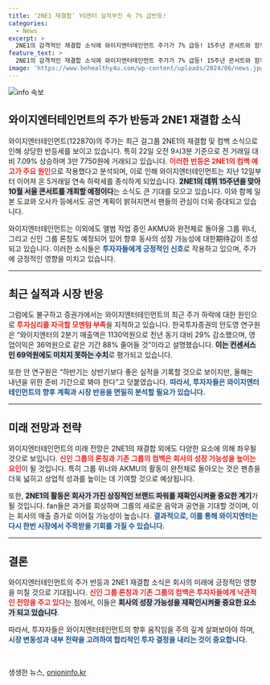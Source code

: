 ```yaml
---
title: ‘2NE1 재결합’ YG엔터 실적부진 속 7% 급반등!
categories:
  - News
excerpt: >
  2NE1의 감격적인 재결합 소식에 와이지엔터테인먼트 주가가 7% 급등! 15주년 콘서트와 함께 AKMU, 위너의 컴백 소식도 전해져 팬들의 기대감이 고조되고 있다. 이 뜨거운 소식, 놓치지 마세요!
feature_text: >
  2NE1의 감격적인 재결합 소식에 와이지엔터테인먼트 주가가 7% 급등! 15주년 콘서트와 함께 AKMU, 위너의 컴백 소식도 전해져 팬들의 기대감이 고조되고 있다. 이 뜨거운 소식, 놓치지 마세요!
image: 'https://www.behealthy4u.com/wp-content/uploads/2024/06/news.jpg'
---
```


<p><img src="https://www.behealthy4u.com/wp-content/uploads/2024/06/news.jpg" alt="info 속보" /></p>

<h2 data-ke-size="size26">와이지엔터테인먼트의 주가 반등과 2NE1 재결합 소식</h2>

<p data-ke-size="size16">와이지엔터테인먼트(122870)의 주가는 최근 걸그룹 2NE1의 재결합 및 컴백 소식으로 인해 상당한 반등세를 보이고 있습니다. 특히 22일 오전 9시3분 기준으로 전 거래일 대비 7.09% 상승하며 3만 7750원에 거래되고 있습니다. <b><span style="color: #ee2323;">이러한 반등은 2NE1의 컴백 예고가 주요 원인</span></b>으로 작용했다고 분석되며, 이로 인해 와이지엔터테인먼트는 지난 12일부터 이어져 온 5거래일 연속 하락세를 종식하게 되었습니다. <b><span style="background-color: #21538527;">2NE1의 데뷔 15주년을 맞아 10월 서울 콘서트를 개최할 예정이다</span></b>는 소식도 큰 기대를 모으고 있습니다. 이와 함께 일본 도쿄와 오사카 등에서도 공연 계획이 밝혀지면서 팬들의 관심이 더욱 증대되고 있습니다.</p>

<p data-ke-size="size16">와이지엔터테인먼트는 이외에도 앨범 작업 중인 AKMU와 완전체로 돌아올 그룹 위너, 그리고 신인 그룹 론칭도 예정되어 있어 향후 동사의 성장 가능성에 대한期待감이 조성되고 있습니다. 이러한 소식들은 <b><span style="color: #1a5490;">투자자들에게 긍정적인 신호</span></b>로 작용하고 있으며, 주가에 긍정적인 영향을 미치고 있습니다.</p>

<hr>

<h2 data-ke-size="size26">최근 실적과 시장 반응</h2>

<p data-ke-size="size16">그럼에도 불구하고 증권가에서는 와이지엔터테인먼트의 최근 주가 하락에 대한 원인으로 <b><span style="color: #ee2323;">투자심리를 자극할 모멘텀 부족</span></b>을 지적하고 있습니다. 한국투자증권의 안도영 연구원은 “와이지엔터의 2분기 매출액은 1130억원으로 전년 동기 대비 29% 감소했으며, 영업이익은 36억원으로 같은 기간 88% 줄어들 것”이라고 설명했습니다. <b><span style="background-color: #21538527;">이는 컨센서스인 69억원에도 미치지 못하는 수치</span></b>로 평가되고 있습니다.</p>

<p data-ke-size="size16">또한 안 연구원은 “하반기는 상반기보다 좋은 실적을 기록할 것으로 보이지만, 올해는 내년을 위한 준비 기간으로 봐야 한다”고 덧붙였습니다. <b><span style="color: #1a5490;">따라서, 투자자들은 와이지엔터테인먼트의 향후 계획과 시장 반응을 면밀히 분석할 필요가 있습니다.</span></b></p>

<hr>

<h2 data-ke-size="size26">미래 전망과 전략</h2>

<p data-ke-size="size16">와이지엔터테인먼트의 미래 전망은 2NE1의 재결합 외에도 다양한 요소에 의해 좌우될 것으로 보입니다. <b><span style="color: #ee2323;">신인 그룹의 론칭과 기존 그룹의 컴백은 회사의 성장 가능성을 높이는 요인</span></b>이 될 것입니다. 특히 그룹 위너와 AKMU의 활동이 완전체로 돌아오는 것은 팬층을 더욱 넓히고 상업적 성과를 높이는 데 기여할 것으로 예상됩니다.</p>

<p data-ke-size="size16">또한, <b><span style="background-color: #21538527;">2NE1의 활동은 회사가 가진 상징적인 브랜드 파워를 재확인시켜줄 중요한 계기</span></b>가 될 것입니다. fan들은 과거를 회상하며 그룹의 새로운 음악과 공연을 기대할 것이며, 이는 회사의 매출 증가로 이어질 가능성이 높습니다. <b><span style="color: #1a5490;">결과적으로, 이를 통해 와이지엔터는 다시 한번 시장에서 주목받을 기회를 가질 수 있습니다.</span></b></p>

<hr>

<h2 data-ke-size="size26">결론</h2>

<p data-ke-size="size16">와이지엔터테인먼트의 주가 반등과 2NE1 재결합 소식은 회사의 미래에 긍정적인 영향을 미칠 것으로 기대됩니다. <b><span style="color: #ee2323;">신인 그룹 론칭과 기존 그룹의 컴백은 투자자들에게 낙관적인 전망을 주고 있다</span></b>는 점에서, 이들은 <b><span style="background-color: #21538527;">회사의 성장 가능성을 재확인시켜줄 중요한 요소가 되고 있습니다</span></b>.</p>

<p data-ke-size="size16">따라서, 투자자들은 와이지엔터테인먼트의 향후 움직임을 주의 깊게 살펴보아야 하며, <b><span style="color: #1a5490;">시장 변동성과 내부 전략을 고려하여 합리적인 투자 결정을 내리는 것이 중요합니다.</span></b></p>

<p data-ke-size="size16">&nbsp;</p>
생생한 뉴스, <a href="https://onioninfo.kr" rel="dofollow">onioninfo.kr</a>



